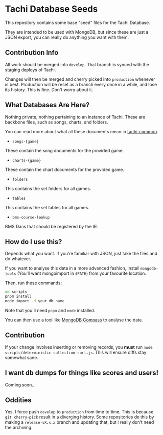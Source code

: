 # Tachi Database Seeds

This repository contains some base "seed" files for the Tachi Database.

They are intended to be used with MongoDB, but since these are just a JSON export, you can
really do anything you want with them.

## Contribution Info

All work should be merged into `develop`. That branch is synced with the staging deploys of Tachi.

Changes will then be merged and cherry picked into `production` whenever is best. Production will
be reset as a branch every once in a while, and lose its history. This is fine. Don't worry about it.

## What Databases Are Here?

Nothing private, nothing pertaining to an instance of Tachi. These are backbone files, such
as songs, charts, and folders.

You can read more about what all these documents mean in [tachi-common](https://github.com/TNG-dev/tachi-common).

- `songs-{game}`

These contain the song documents for the provided game.

- `charts-{game}`

These contain the chart documents for the provided game.

- `folders`

This contains the set folders for all games.

- `tables`

This contains the set tables for all games.

- `bms-course-lookup`

BMS Dans that should be registered by the IR.

## How do I use this?

Depends what you want. If you're familiar with JSON, just
take the files and do whatever.

If you want to analyse this data in a more advanced fashion,
install `mongodb-tools` (You'll want mongoimport in `$PATH`) from your favourite location.

Then, run these commands:
```sh
cd scripts
pnpm install
node import -d your_db_name
```

Note that you'll need `pnpm` and `node` installed.

You can then use a tool like [MongoDB Compass](https://www.mongodb.com/products/compass) to analyse the data.

## Contribution

If your change involves inserting or removing records, you **must** run `node scripts/deterministic-collection-sort.js`.
This will ensure diffs stay somewhat sane.

## I want db dumps for things like scores and users!

Coming soon...

## Oddities

Yes. I force push `develop` to `production` from time to time. This is because `git cherry-pick` 
result in a diverging history. Some repositories do this by making a `release-vX.x.x` branch and
updating that, but I really don't need the archiving.
